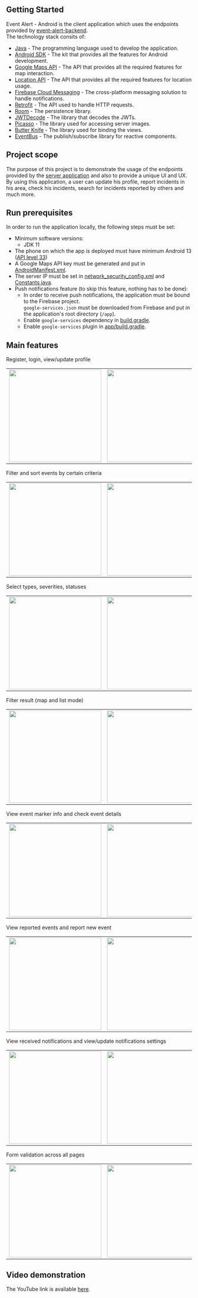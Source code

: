 ## Getting Started
Event Alert - Android is the client application which uses the endpoints provided by [event-alert-backend](https://github.com/adrianscarlatescu/event-alert-backend).<br/>
The technology stack consits of:
* [Java](https://www.oracle.com/java/) - The programming language used to develop the application.
* [Android SDK](https://developer.android.com/about) - The kit that provides all the features for Android development.  
* [Google Maps API](https://developers.google.com/android/reference/com/google/android/gms/maps/package-summary) - The API that provides all the required features for map interaction.
* [Location API](https://developers.google.com/android/reference/com/google/android/gms/location/package-summary) - The API that provides all the required features for location usage.
* [Firebase Cloud Messaging](https://firebase.google.com/docs/cloud-messaging/android/client) - The cross-platform messaging solution to handle notifications.
* [Retrofit](https://square.github.io/retrofit/) - The API used to handle HTTP requests.
* [Room](https://developer.android.com/training/data-storage/room) - The persistence library.
* [JWTDecode](https://github.com/auth0/JWTDecode.Android) - The library that decodes the JWTs.
* [Picasso](https://square.github.io/picasso/) - The library used for accessing server images.
* [Butter Knife](https://jakewharton.github.io/butterknife/) - The library used for binding the views.
* [EventBus](https://github.com/greenrobot/EventBus) - The publish/subscribe library for reactive components.

## Project scope
The purpose of this project is to demonstrate the usage of the endpoints provided by the [server application](https://github.com/adrianscarlatescu/event-alert-backend) and also to provide a unique UI and UX.
By using this application, a user can update his profile, report incidents in his area, check his incidents, search for incidents reported by others and much more.

## Run prerequisites
In order to run the application locally, the following steps must be set:
* Minimum software versions:
  * JDK 11
* The phone on which the app is deployed must have minimum Android 13 ([API level 33](https://developer.android.com/about/versions/13))
* A Google Maps API key must be generated and put in [AndroidManifest.xml](https://github.com/adrianscarlatescu/event-alert-android/blob/master/app/src/main/AndroidManifest.xml#L29).
* The server IP must be set in [network_security_config.xml](https://github.com/adrianscarlatescu/event-alert-android/blob/master/app/src/main/res/xml/network_security_config.xml#L4) and [Constants.java](https://github.com/adrianscarlatescu/event-alert-android/blob/master/app/src/main/java/com/as/eventalertandroid/defaults/Constants.java#L5).
* Push notifications feature (to skip this feature, nothing has to be done):
    * In order to receive push notifications, the application must be bound to the Firebase project.<br/> 
    `google-services.json` must be downloaded from Firebase and put in the application's root directory (`/app`).
    * Enable `google-services` dependency in [build.gradle](https://github.com/adrianscarlatescu/event-alert-android/blob/master/build.gradle#L10).
    * Enable `google-services` plugin in [app/build.gradle](https://github.com/adrianscarlatescu/event-alert-android/blob/master/app/build.gradle#L2).

## Main features
Register, login, view/update profile
<table>
 <tr>
  <td><img src="app/readme/capture_auth_login.jpg" width="250"></td>
  <td><img src="app/readme/capture_auth_register.jpg" width="250"></td>
  <td><img src="app/readme/capture_profile.jpg" width="250"></td>
 </tr>
</table>

Filter and sort events by certain criteria
<table>
 <tr>
  <td><img src="app/readme/capture_filter.jpg" width="250"></td>
  <td><img src="app/readme/capture_order.jpg" width="250"></td>
 </tr>
</table>

Select types, severities, statuses
<table>
 <tr>
  <td><img src="app/readme/capture_select_types.jpg" width="250"></td>
  <td><img src="app/readme/capture_select_severities.jpg" width="250"></td>
  <td><img src="app/readme/capture_select_statuses.jpg" width="250"></td>
 </tr>
</table>

Filter result (map and list mode)
<table>
 <tr>
  <td><img src="app/readme/capture_map.jpg" width="250"></td>
  <td><img src="app/readme/capture_list.jpg" width="250"></td>
 </tr>
</table>

View event marker info and check event details
<table>
 <tr>
  <td><img src="app/readme/capture_map_marker.jpg" width="250"></td>
  <td><img src="app/readme/capture_event_details.jpg" width="250"></td>
 </tr>
</table>

View reported events and report new event
<table>
 <tr>
  <td><img src="app/readme/capture_reporter.jpg" width="250"></td>
  <td><img src="app/readme/capture_report_new_event.jpg" width="250"></td>
 </tr>
</table>

View received notifications and view/update notifications settings
<table>
 <tr>
  <td><img src="app/readme/capture_notifications.jpg" width="250"></td>
  <td><img src="app/readme/capture_notifications_settings.jpg" width="250"></td>
 </tr>
</table>

Form validation across all pages
<table>
 <tr>
  <td><img src="app/readme/capture_validation_filter.jpg" width="250"></td>
  <td><img src="app/readme/capture_validation_report_new_event.jpg" width="250"></td>
  <td><img src="app/readme/capture_validation_profile.jpg" width="250"></td>
 </tr>
</table>

## Video demonstration
The YouTube link is available [here](https://youtu.be/2VOEnVZAww8).
